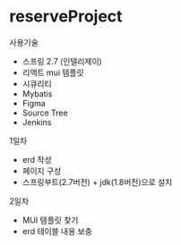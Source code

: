 # reserveProject

사용기술
* 스프링 2.7 (인텔리제이)
* 리액트 mui 템플릿
* 시큐리티
* Mybatis
* Figma
* Source Tree
* Jenkins

1일차
* erd 작성        
* 페이지 구성
* 스프링부트(2.7버전) + jdk(1.8버전)으로 설치

2일차
* MUI 템플릿 찾기
* erd 테이블 내용 보충

